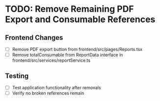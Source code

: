 # TODO: Remove Remaining PDF Export and Consumable References

## Frontend Changes
- [ ] Remove PDF export button from frontend/src/pages/Reports.tsx
- [ ] Remove totalConsumable from ReportData interface in frontend/src/services/reportService.ts

## Testing
- [ ] Test application functionality after removals
- [ ] Verify no broken references remain
